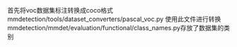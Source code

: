 
首先将voc数据集标注转换成coco格式  
mmdetection/tools/dataset_converters/pascal_voc.py 使用此文件进行转换    
mmdetection/mmdet/evaluation/functional/class_names.py存放了数据集的类别
